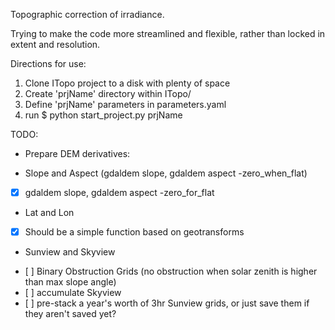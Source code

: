 Topographic correction of irradiance.

Trying to make the code more streamlined and flexible, rather than locked 
in extent and resolution.

Directions for use:
1. Clone ITopo project to a disk with plenty of space
2. Create 'prjName' directory within ITopo/
3. Define 'prjName' parameters in parameters.yaml
4. run $ python start_project.py prjName

TODO:
* Prepare DEM derivatives:
 - Slope and Aspect (gdaldem slope, gdaldem aspect -zero_when_flat)
  + [x] gdaldem slope, gdaldem aspect -zero_for_flat
 - Lat and Lon
  + [x]  Should be a simple function based on geotransforms 
 - Sunview and Skyview 
  + [ ]  Binary Obstruction Grids (no obstruction when solar zenith is higher than max slope angle)
  + [ ]  accumulate Skyview
  + [ ]  pre-stack a year's worth of 3hr Sunview grids, or just save them if they aren't saved yet?